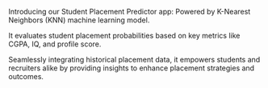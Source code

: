 Introducing our Student Placement Predictor app: Powered by K-Nearest Neighbors (KNN) machine learning model.

It evaluates student placement probabilities based on key metrics like CGPA, IQ, and profile score.

Seamlessly integrating historical placement data, it empowers students and recruiters alike by providing insights to enhance placement strategies and outcomes.
